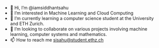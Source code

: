 - 👋 Hi, I’m @iamsiddhantsahu
- 👀 I’m interested in Machine Learning and Cloud Computing
- 🌱 I’m currently learning a computer science student at the University and ETH Zurich.
- 💞️ I’m looking to collaborate on various projects involving machine learning, computer systems and mathematics.
- 📫 How to reach me sisahu@student.ethz.ch

<!---
iamsiddhantsahu/iamsiddhantsahu is a ✨ special ✨ repository because its `README.md` (this file) appears on your GitHub profile.
You can click the Preview link to take a look at your changes.
--->

